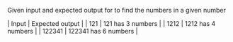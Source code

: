 Given input and expected output for to find the numbers in a given number 

|    Input   |    Expected output    |
|     121    |  121 has 3 numbers    |
|     1212    |  1212 has 4 numbers    |
|     122341    |  122341 has 6 numbers    |
